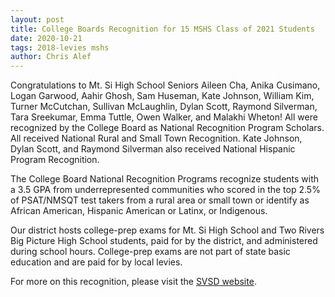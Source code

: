 ```yaml
---
layout: post
title: College Boards Recognition for 15 MSHS Class of 2021 Students
date: 2020-10-21
tags: 2018-levies mshs
author: Chris Alef
---
```

Congratulations to Mt. Si High School Seniors Aileen Cha, Anika Cusimano, Logan Garwood, Aahir Ghosh, Sam Huseman, Kate Johnson, William Kim, Turner McCutchan, Sullivan McLaughlin, Dylan Scott, Raymond Silverman, Tara Sreekumar, Emma Tuttle, Owen Walker, and Malakhi Wheton! All were recognized by the College Board as National Recognition Program Scholars. All received National Rural and Small Town Recognition. Kate Johnson, Dylan Scott, and Raymond Silverman also received National Hispanic Program Recognition.

The College Board National Recognition Programs recognize students with a 3.5 GPA from underrepresented communities who scored in the top 2.5% of PSAT/NMSQT test takers from a rural area or small town or identify as African American, Hispanic American or Latinx, or Indigenous.

Our district hosts college-prep exams for Mt. Si High School and Two Rivers Big Picture High School students, paid for by the district, and administered during school hours. College-prep exams are not part of state basic education and are paid for by local levies.

For more on this recognition, please visit the [SVSD website](https://www.svsd410.org/site/Default.aspx?PageType=3&DomainID=4&PageID=1&ViewID=6446ee88-d30c-497e-9316-3f8874b3e108&FlexDataID=27347).
